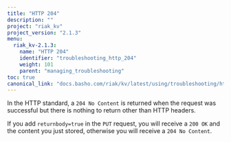```yaml
---
title: "HTTP 204"
description: ""
project: "riak_kv"
project_version: "2.1.3"
menu:
  riak_kv-2.1.3:
    name: "HTTP 204"
    identifier: "troubleshooting_http_204"
    weight: 101
    parent: "managing_troubleshooting"
toc: true
canonical_link: "docs.basho.com/riak/kv/latest/using/troubleshooting/http-204"
---
```


In the HTTP standard, a `204 No Content` is returned when the request was successful but there is nothing to return other than HTTP headers.

If you add `returnbody=true` in the `PUT` request, you will receive a `200 OK` and the content you just stored, otherwise you will receive a `204 No Content`.
